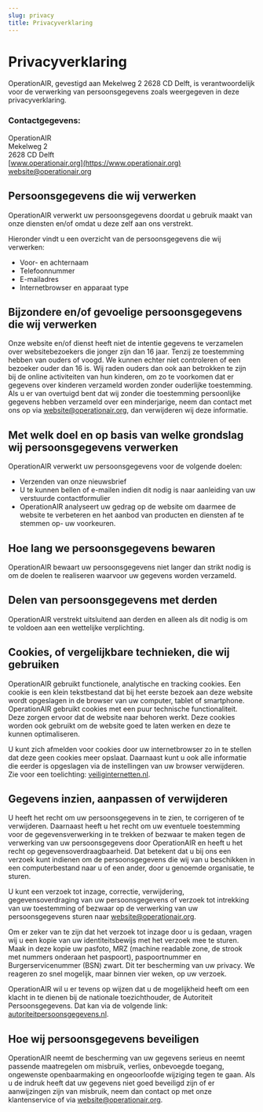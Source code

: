 ```yaml
---
slug: privacy
title: Privacyverklaring
---
```


# Privacyverklaring

OperationAIR, gevestigd aan Mekelweg 2 2628 CD Delft, is verantwoordelijk voor de verwerking van persoonsgegevens zoals weergegeven in deze privacyverklaring.

### Contactgegevens:

OperationAIR  
Mekelweg 2  
2628 CD Delft  
[www.operationair.org](https://www.operationair.org)  
[website@operationair.org](mailto:website@operationair.org)

## Persoonsgegevens die wij verwerken

OperationAIR verwerkt uw persoonsgegevens doordat u gebruik maakt van onze diensten en/of omdat u deze zelf aan ons verstrekt.

Hieronder vindt u een overzicht van de persoonsgegevens die wij verwerken:

- Voor- en achternaam
- Telefoonnummer
- E-mailadres
- Internetbrowser en apparaat type

## Bijzondere en/of gevoelige persoonsgegevens die wij verwerken

Onze website en/of dienst heeft niet de intentie gegevens te verzamelen over websitebezoekers die jonger zijn dan 16 jaar. Tenzij ze toestemming hebben van ouders of voogd. We kunnen echter niet controleren of een bezoeker ouder dan 16 is. Wij raden ouders dan ook aan betrokken te zijn bij de online activiteiten van hun kinderen, om zo te voorkomen dat er gegevens over kinderen verzameld worden zonder ouderlijke toestemming. Als u er van overtuigd bent dat wij zonder die toestemming persoonlijke gegevens hebben verzameld over een minderjarige, neem dan contact met ons op via website@operationair.org, dan verwijderen wij deze informatie.

## Met welk doel en op basis van welke grondslag wij persoonsgegevens verwerken

OperationAIR verwerkt uw persoonsgegevens voor de volgende doelen:

- Verzenden van onze nieuwsbrief
- U te kunnen bellen of e-mailen indien dit nodig is naar aanleiding van uw verstuurde contactformulier
- OperationAIR analyseert uw gedrag op de website om daarmee de website te verbeteren en het aanbod van producten en diensten af te stemmen op- uw voorkeuren.

## Hoe lang we persoonsgegevens bewaren

OperationAIR bewaart uw persoonsgegevens niet langer dan strikt nodig is om de doelen te realiseren waarvoor uw gegevens worden verzameld.

## Delen van persoonsgegevens met derden

OperationAIR verstrekt uitsluitend aan derden en alleen als dit nodig is om te voldoen aan een wettelijke verplichting.

## Cookies, of vergelijkbare technieken, die wij gebruiken

OperationAIR gebruikt functionele, analytische en tracking cookies. Een cookie is een klein tekstbestand dat bij het eerste bezoek aan deze website wordt opgeslagen in de browser van uw computer, tablet of smartphone. OperationAIR gebruikt cookies met een puur technische functionaliteit. Deze zorgen ervoor dat de website naar behoren werkt. Deze cookies worden ook gebruikt om de website goed te laten werken en deze te kunnen optimaliseren.

U kunt zich afmelden voor cookies door uw internetbrowser zo in te stellen dat deze geen cookies meer opslaat. Daarnaast kunt u ook alle informatie die eerder is opgeslagen via de instellingen van uw browser verwijderen.
Zie voor een toelichting: [veiliginternetten.nl](https://veiliginternetten.nl/themes/situatie/cookies-wat-zijn-het-en-wat-doe-ik-ermee/).

## Gegevens inzien, aanpassen of verwijderen

U heeft het recht om uw persoonsgegevens in te zien, te corrigeren of te verwijderen. Daarnaast heeft u het recht om uw eventuele toestemming voor de gegevensverwerking in te trekken of bezwaar te maken tegen de verwerking van uw persoonsgegevens door OperationAIR en heeft u het recht op gegevensoverdraagbaarheid. Dat betekent dat u bij ons een verzoek kunt indienen om de persoonsgegevens die wij van u beschikken in een computerbestand naar u of een ander, door u genoemde organisatie, te sturen.

U kunt een verzoek tot inzage, correctie, verwijdering, gegevensoverdraging van uw persoonsgegevens of verzoek tot intrekking van uw toestemming of bezwaar op de verwerking van uw persoonsgegevens sturen naar [website@operationair.org](mailto:website@operationair.org).

Om er zeker van te zijn dat het verzoek tot inzage door u is gedaan, vragen wij u een kopie van uw identiteitsbewijs met het verzoek mee te sturen. Maak in deze kopie uw pasfoto, MRZ (machine readable zone, de strook met nummers onderaan het paspoort), paspoortnummer en Burgerservicenummer (BSN) zwart. Dit ter bescherming van uw privacy. We reageren zo snel mogelijk, maar binnen vier weken, op uw verzoek.

OperationAIR wil u er tevens op wijzen dat u de mogelijkheid heeft om een klacht in te dienen bij de nationale toezichthouder, de Autoriteit Persoonsgegevens. Dat kan via de volgende link: [autoriteitpersoonsgegevens.nl](https://autoriteitpersoonsgegevens.nl/nl/contact-met-de-autoriteit-persoonsgegevens/tip-ons).

## Hoe wij persoonsgegevens beveiligen

OperationAIR neemt de bescherming van uw gegevens serieus en neemt passende maatregelen om misbruik, verlies, onbevoegde toegang, ongewenste openbaarmaking en ongeoorloofde wijziging tegen te gaan. Als u de indruk heeft dat uw gegevens niet goed beveiligd zijn of er aanwijzingen zijn van misbruik, neem dan contact op met onze klantenservice of via [website@operationair.org](mailto:website@operationair.org).
